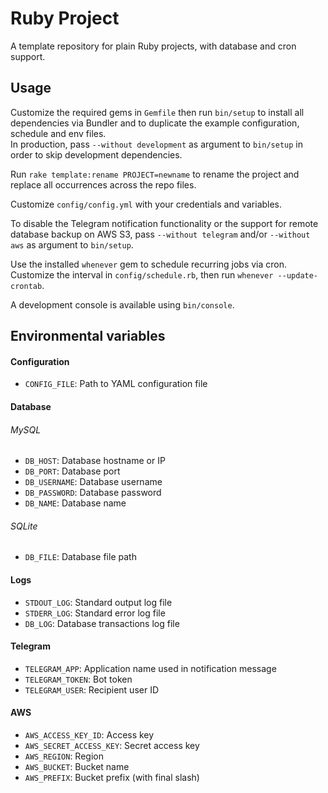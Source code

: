 # Ruby Project

A template repository for plain Ruby projects, with database and cron support.

## Usage

Customize the required gems in `Gemfile` then run `bin/setup` to install all
dependencies via Bundler and to duplicate the example configuration, schedule and
env files.  
In production, pass `--without development` as argument to `bin/setup` in order
to skip development dependencies.

Run `rake template:rename PROJECT=newname` to rename the project and replace all
occurrences across the repo files.

Customize `config/config.yml` with your credentials and variables.

To disable the Telegram notification functionality or the support for remote database
backup on AWS S3, pass `--without telegram` and/or `--without aws` as argument
to `bin/setup`.

Use the installed `whenever` gem to schedule recurring jobs via cron.  
Customize the interval in `config/schedule.rb`, then run `whenever --update-crontab`.

A development console is available using `bin/console`.

## Environmental variables

#### Configuration
- `CONFIG_FILE`: Path to YAML configuration file

#### Database
###### MySQL
- `DB_HOST`: Database hostname or IP
- `DB_PORT`: Database port
- `DB_USERNAME`: Database username
- `DB_PASSWORD`: Database password
- `DB_NAME`: Database name

###### SQLite
- `DB_FILE`: Database file path

#### Logs
- `STDOUT_LOG`: Standard output log file
- `STDERR_LOG`: Standard error log file
- `DB_LOG`: Database transactions log file

#### Telegram
- `TELEGRAM_APP`: Application name used in notification message
- `TELEGRAM_TOKEN`: Bot token
- `TELEGRAM_USER`: Recipient user ID

#### AWS
- `AWS_ACCESS_KEY_ID`: Access key
- `AWS_SECRET_ACCESS_KEY`: Secret access key
- `AWS_REGION`: Region
- `AWS_BUCKET`: Bucket name
- `AWS_PREFIX`: Bucket prefix (with final slash)
